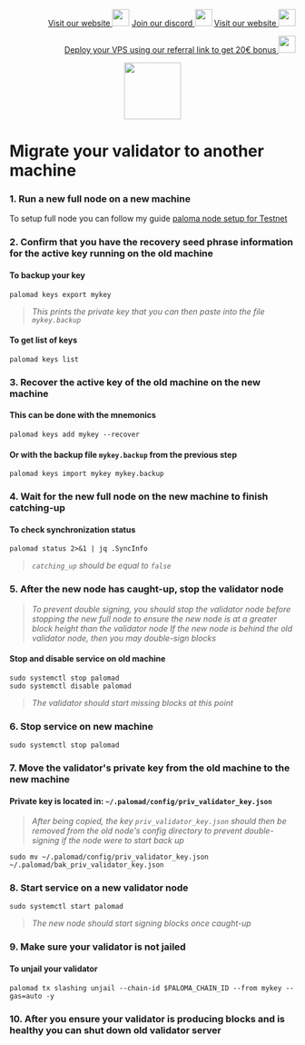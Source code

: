 <p style="font-size:14px" align="right">
<a href="https://kjnodes.com/" target="_blank">Visit our website <img src="https://user-images.githubusercontent.com/50621007/168689709-7e537ca6-b6b8-4adc-9bd0-186ea4ea4aed.png" width="30"/></a>
<a href="https://discord.gg/EY35ZzXY" target="_blank">Join our discord <img src="https://user-images.githubusercontent.com/50621007/176236430-53b0f4de-41ff-41f7-92a1-4233890a90c8.png" width="30"/></a>
<a href="https://kjnodes.com/" target="_blank">Visit our website <img src="https://user-images.githubusercontent.com/50621007/168689709-7e537ca6-b6b8-4adc-9bd0-186ea4ea4aed.png" width="30"/></a>
</p>

<p style="font-size:14px" align="right">
<a href="https://hetzner.cloud/?ref=y8pQKS2nNy7i" target="_blank">Deploy your VPS using our referral link to get 20€ bonus <img src="https://user-images.githubusercontent.com/50621007/174612278-11716b2a-d662-487e-8085-3686278dd869.png" width="30"/></a>
</p>

<p align="center">
  <img height="100" height="auto" src="https://user-images.githubusercontent.com/50621007/172488614-7d93b016-5fe4-4a51-99e2-67da5875ab7a.png">
</p>

# Migrate your validator to another machine

### 1. Run a new full node on a new machine
To setup full node you can follow my guide [paloma node setup for Testnet](https://github.com/kj89/testnet_manuals/blob/main/paloma/README.md)

### 2. Confirm that you have the recovery seed phrase information for the active key running on the old machine

#### To backup your key
```
palomad keys export mykey
```
> _This prints the private key that you can then paste into the file `mykey.backup`_

#### To get list of keys
```
palomad keys list
```

### 3. Recover the active key of the old machine on the new machine

#### This can be done with the mnemonics
```
palomad keys add mykey --recover
```

#### Or with the backup file `mykey.backup` from the previous step
```
palomad keys import mykey mykey.backup
```

### 4. Wait for the new full node on the new machine to finish catching-up

#### To check synchronization status
```
palomad status 2>&1 | jq .SyncInfo
```
> _`catching_up` should be equal to `false`_

### 5. After the new node has caught-up, stop the validator node

> _To prevent double signing, you should stop the validator node before stopping the new full node to ensure the new node is at a greater block height than the validator node_
> _If the new node is behind the old validator node, then you may double-sign blocks_

#### Stop and disable service on old machine
```
sudo systemctl stop palomad
sudo systemctl disable palomad
```
> _The validator should start missing blocks at this point_

### 6. Stop service on new machine
```
sudo systemctl stop palomad
```

### 7. Move the validator's private key from the old machine to the new machine
#### Private key is located in: `~/.palomad/config/priv_validator_key.json`

> _After being copied, the key `priv_validator_key.json` should then be removed from the old node's config directory to prevent double-signing if the node were to start back up_
```
sudo mv ~/.palomad/config/priv_validator_key.json ~/.palomad/bak_priv_validator_key.json
```

### 8. Start service on a new validator node
```
sudo systemctl start palomad
```
> _The new node should start signing blocks once caught-up_

### 9. Make sure your validator is not jailed
#### To unjail your validator
```
palomad tx slashing unjail --chain-id $PALOMA_CHAIN_ID --from mykey --gas=auto -y
```

### 10. After you ensure your validator is producing blocks and is healthy you can shut down old validator server
